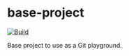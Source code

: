 # base-project

[![Build](https://github.com/ravikansangara/base-project/actions/workflows/cmake-build.yml/badge.svg)](https://github.com/ravikansangara/base-project/actions/workflows/cmake-build.yml)

Base project to use as a Git playground.
